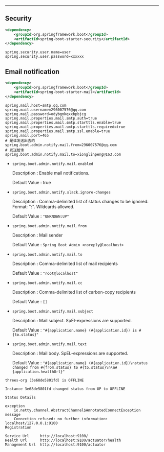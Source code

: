 ----



## Security



```xml
<dependency>
    <groupId>org.springframework.boot</groupId>
    <artifactId>spring-boot-starter-security</artifactId>
</dependency>
```



```properties
spring.security.user.name=user
spring.security.user.password=xxxxxx
```







## Email notification



```xml
<dependency>
    <groupId>org.springframework.boot</groupId>
    <artifactId>spring-boot-starter-mail</artifactId>
</dependency>
```



```properties
spring.mail.host=smtp.qq.com
spring.mail.username=296007576@qq.com
spring.mail.password=odybgnkqxxbpbjcg
spring.mail.properties.mail.smtp.auth=true
spring.mail.properties.mail.smtp.starttls.enable=true
spring.mail.properties.mail.smtp.starttls.required=true
spring.mail.properties.mail.smtp.ssl.enable=true
spring.mail.port=465
# 是谁发送出去的
spring.boot.admin.notify.mail.from=296007576@qq.com
# 发送给谁
spring.boot.admin.notify.mail.to=xionglinpeng@163.com

```



- `spring.boot.admin.notify.mail.enabled`

  Description : Enable mail notifications.

  Default Value : true

- `spring.boot.admin.notify.slack.ignore-changes`

  Description : Comma-delimited list of status changes to be ignored. Format: "<from-status>:<to-status>". Wildcards allowed.

  Default Value : `"UNKNOWN:UP"`

- `spring.boot.admin.notify.mail.from`

  Description : Mail sender

  Default Value : `Spring Boot Admin <noreply@localhost>`

- `spring.boot.admin.notify.mail.to`

  Description : Comma-delimited list of mail recipients

  Default Value : `"root@localhost"`

- `spring.boot.admin.notify.mail.cc`

  Description : Comma-delimited list of carbon-copy recipients

  Default Value : `[]`

- `spring.boot.admin.notify.mail.subject`

  Description : Mail subject. SpEl-expressions are supported.

  Default Value : `"#{application.name} (#{application.id}) is #{to.status}"`

- `spring.boot.admin.notify.mail.text`

  Description : Mail body. SpEL-expressions are supported.

  Default Value : `"#{application.name} (#{application.id})\nstatus changed from #{from.status} to #{to.status}\n\n#{application.healthUrl}"`



```
threes-org (3e68de5801fd) is OFFLINE

Instance 3e68de5801fd changed status from UP to OFFLINE

Status Details

exception
	io.netty.channel.AbstractChannel$AnnotatedConnectException
message
	Connection refused: no further information: localhost/127.0.0.1:9100
Registration

Service Url		http://localhost:9100/
Health Url		http://localhost:9100/actuator/health
Management Url	http://localhost:9100/actuator
```



